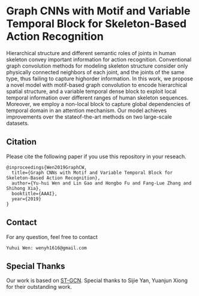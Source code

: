 # Graph CNNs with Motif and Variable Temporal Block for Skeleton-Based Action Recognition

Hierarchical structure and different semantic roles of joints in human skeleton convey important information for action recognition. Conventional graph convolution methods for modeling skeleton structure consider only physically connected neighbors of each joint, and the joints of the same type, thus failing to capture highorder information. In this work, we propose a novel model with motif-based graph convolution to encode hierarchical spatial structure, and a variable temporal dense block to exploit local temporal information over different ranges of human skeleton sequences. Moreover, we employ a non-local block to capture global dependencies of temporal domain in an attention mechanism. Our model achieves improvements over the stateof-the-art methods on two large-scale datasets.

## Citation
Please cite the following paper if you use this repository in your reseach.
```
@inproceedings{Wen2019GraphCW,
  title={Graph CNNs with Motif and Variable Temporal Block for Skeleton-Based Action Recognition},
  author={Yu-hui Wen and Lin Gao and Hongbo Fu and Fang-Lue Zhang and Shihong Xia},
  booktitle={AAAI},
  year={2019}
}
```

## Contact
For any question, feel free to contact
```
Yuhui Wen: wenyh1616@gmail.com
```

## Special Thanks
Our work is based on [ST-GCN](https://github.com/yysijie/st-gcn). Special thanks to Sijie Yan, Yuanjun Xiong for their outstanding work.